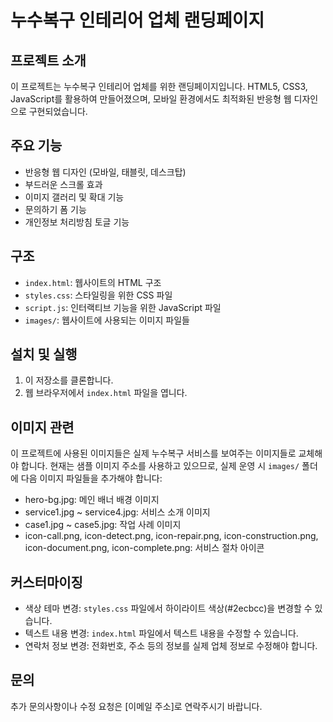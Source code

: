 # 누수복구 인테리어 업체 랜딩페이지

## 프로젝트 소개
이 프로젝트는 누수복구 인테리어 업체를 위한 랜딩페이지입니다. HTML5, CSS3, JavaScript를 활용하여 만들어졌으며, 모바일 환경에서도 최적화된 반응형 웹 디자인으로 구현되었습니다.

## 주요 기능
- 반응형 웹 디자인 (모바일, 태블릿, 데스크탑)
- 부드러운 스크롤 효과
- 이미지 갤러리 및 확대 기능
- 문의하기 폼 기능
- 개인정보 처리방침 토글 기능

## 구조
- `index.html`: 웹사이트의 HTML 구조
- `styles.css`: 스타일링을 위한 CSS 파일
- `script.js`: 인터랙티브 기능을 위한 JavaScript 파일
- `images/`: 웹사이트에 사용되는 이미지 파일들

## 설치 및 실행
1. 이 저장소를 클론합니다.
2. 웹 브라우저에서 `index.html` 파일을 엽니다.

## 이미지 관련
이 프로젝트에 사용된 이미지들은 실제 누수복구 서비스를 보여주는 이미지들로 교체해야 합니다. 현재는 샘플 이미지 주소를 사용하고 있으므로, 실제 운영 시 `images/` 폴더에 다음 이미지 파일들을 추가해야 합니다:
- hero-bg.jpg: 메인 배너 배경 이미지
- service1.jpg ~ service4.jpg: 서비스 소개 이미지
- case1.jpg ~ case5.jpg: 작업 사례 이미지
- icon-call.png, icon-detect.png, icon-repair.png, icon-construction.png, icon-document.png, icon-complete.png: 서비스 절차 아이콘

## 커스터마이징
- 색상 테마 변경: `styles.css` 파일에서 하이라이트 색상(#2ecbcc)을 변경할 수 있습니다.
- 텍스트 내용 변경: `index.html` 파일에서 텍스트 내용을 수정할 수 있습니다.
- 연락처 정보 변경: 전화번호, 주소 등의 정보를 실제 업체 정보로 수정해야 합니다.

## 문의
추가 문의사항이나 수정 요청은 [이메일 주소]로 연락주시기 바랍니다. 